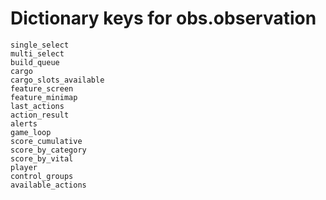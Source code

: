 # Dictionary keys for obs.observation
    single_select
    multi_select
    build_queue
    cargo
    cargo_slots_available
    feature_screen
    feature_minimap
    last_actions
    action_result
    alerts
    game_loop
    score_cumulative
    score_by_category
    score_by_vital
    player
    control_groups
    available_actions